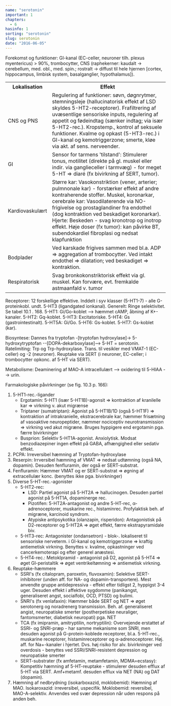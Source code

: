 ```yaml
---
name: "serotonin"
important: 1
chapters:
  - 6
hasinfo: 1
sorting: "serotonin"
slug: serotonin
date: "2016-06-05"
---
```


Forekomst og funktioner: GI-kanal (EC-celler, neuroner tilh. plexus
myentericus) > 90%, trombocytter, CNS (raphekerner: kaudalt -> cerebellum, med.
obl., med. spin.; rostralt -> diffust til hele hjernen [cortex, hippocampus,
limbisk system, basalganglier, hypothalamus]).

<table><tr><th>Lokalisation</th><th>Effekt</th></tr><tr><td>CNS og
PNS</td><td>Regulering af funktioner: søvn, døgnrytmer, stemningsleje
(hallucinatorisk effekt af LSD skyldes 5-HT2-receptorer). Frafiltrering af
uvæsentlige sensoriske inputs, regulering af appetit og fødeindtag (sænker
indtag; via især 5-HT2-rec.). Kropstemp., kontrol af seksuele funktioner. Kvalme
og opkast (5-HT3-rec.) i GI-kanal og kemotriggerzone; smerte, kløe via akt. af
sens. nerveender.</td></tr><tr><td>GI</td><td>Sensor for tarmens 'tilstand':
Stimulerer tonus, motilitet (direkte på gl. muskel eller indir. via
ganglieceller i tarmvæg) - for meget 5-HT => diaré (fx bivirkning af SERT,
tumor).</td></tr><tr><td>Kardiovaskulært</td><td>Større kar: Vasokonstriktion
(vener, arterier; pulmnonale kar) - forstærker effekt af andre kontraherende
stoffer. Muskel, koronarkar, cerebrale kar: Vasodilaterende via NO-frigivelse og
prostaglandiner fra endothel (dog kontraktion ved beskadiget koronarkar).
Hjerte: Beskeden - svag kronotrop og inotrop effekt. Høje doser (fx tumor): kan
påvirke BT, subendokardiel fibroplasi og nedsat
klapfunktion</td></tr><tr><td>Bodplader</td><td>Ved karskade frigives sammen med
bl.a. ADP => aggregation af trombocytter. Ved intakt endothel => dilatation; ved
beskadiget => kontraktion.</td></tr><tr><td>Respiratorisk</td><td>Svag
bronkokonstriktorisk effekt via gl. muskel. Kan forvære, evt. fremkalde
astmaanfald v. tumor</td></tr></table>

Receptorer: 12 forskellige effektive. Inddelt i syv klasser (5-HT1-7) - alle
G-proteinkobl. undt. 5-HT3 (ligandgated ionkanal). Generelt: Ringe selektivitet.
Se tabel 10.1 . 168. 5-HT1: Gi/Go-koblet --> hæmmet cAMP, åbning af K+-kanaler.
5-HT2: Gq-koblet. 5-HT3: Excitatoriske. 5-HT4: Gs (gastrointestinalt). 5-HT5A:
Gi/Go. 5-HT6: Gs-koblet. 5-HT7: Gs-koblet (kar).

Biosyntese: Dannes fra tryptofan -[tryptofan hydroxylase]-> 5-hydroxytryptofan
--[DOPA-dekarboxylase]--> 5-HT = serotonin. Ratelimiting: Trp og
Trp-hydroxylase. Trans. til vesikler med VMAT-1 (EC-celler) og -2 (neuroner).
Reuptake via SERT (i neuroner, EC-celler; i trombocytter opkonc. af 5-HT via
SERT).

Metabolisme: Deaminering af MAO-A intracellulært --> oxidering til 5-HIAA -->
urin.

Farmakologiske påvirkninger (se fig. 10.3 p.
166):<ol><li>5-HT1-rec.-ligander<ul><li>Ergotamin: 5-HT1 (især 5-HT1B)-agonsit
=> kontraktion af kranilelle kar => virkning v. akut migrænse</li><li>Triptaner
(sumatriptan): Agonist på 5-HT1B/1D (også 5-HT1F) => kontraktion af
intrakranielle, ekstracerebrale kar, hæmmer frisætning af vasoaktive
neuropeptider, næmmer nociceptiv neurotransmission => virkning ved akut migræne.
Bruges hyppigere end ergotamin pga. færre bivirkninger</li><li>Busprion:
Selektiv 5-HT1A-agonist. Anxiolytisk. Modsat benzodiazepiner ingen effekt på
GABA, afhængighed eller sedativ effekt.</li></ul></li><li>PCPA: Irreversibel
hæmning af Tryptofan-hydroxylase</li><li>Reserpin: Irrversibel hæmning af VMAT
=> nedsat udtømning (også NA, dopamin). Desuden fenfluramin, der også er
SERT-substrat.</li><li>Fenfluramin: Hæmmer VMAT og er SERT-substrat => øgning af
extracellulær konc. (benyttes ikke pga. bivirkninger)</li><li>Diverse
5-HT-rec.-agonister<ul><li>5-HT2-rec:<ul><li>LSD: Partiel agonist på 5-HT2A =>
hallucinogen. Desuden partiel agonist på 5-HT1A, dopaminerge
rec.</li><li>Pizotifen: 5-HT2A-antagonist og andre 5-HT-rec, α-adrenoceptorer,
muskarine rec., histaminrec. Profylaktisk beh. af migræne, karcinoid
syndrom.</li><li>Atypiske antipsykotika (olanzapin, risperidon): Antagonistisk
på D2-receptorer og 5-HT2A => øget effekt, færre ekstrapyramidale
biv.</li></ul></li><li>5-HT3-rec: Antagonister (ondansetron) - blok-.
lokaliseret til sensoriske nerveterm. i GI-kanal og kemotriggerzone => kraftig
antiemetisk virkning. Benyttes v. kvalme, opkastninger ved cancerkemoterapi og
efter generel anæstesi.</li><li>5-HT4-rec.: Metoklpramid - antagonist på D2,
agonist på 5-HT4 => øget GI-peristaltik => øget ventrikeltømning => antiemetisk
virkning.</li></ul></li><li>Reuptake-hæmmere<ul><li>SSRI's (fx citalopram,
paroxetin, fluvoxamin): Selektive SERT-inhibitorer (unden aff. for NA- og
dopamin-transportere). Mest anvendte gruppe antidepressiva - effekt efter
tidligst 2, hyppigst 3-4 uger. Desuden effekt i affektive sygdomme (panikangst,
generaliseret angst, socialfobi, OCD, PTSD) og bulimi.</li><li>SNRI's (fx
venlafaxin): Hæmmer både SERT og NET => øget serotonerg og noradrenerg
transmission. Beh. af. generaliseret angist, neuropatiske smerter
(postherpetiske neuraliger, fantomsmerter, diabetisk neuropati) pga.
NET</li><li>TCA (fx imipramin, amitryptilin, nortryptilin): Overvejende
erstattet af SSRI- og SNRI-præp - har samme mekanisme som SNRI, men desuden
agonist på G-protein-koblede receptorer, bl.a. 5-HT-rec., muskarine receptorer,
histaminreceptorer og α-adrenoceptorer. Høj. aff. for Na+-kanaler i hjertet.
Dvs. høj risiko for alv. bivirkninger ved overdosis - benyttes ved
SSRI/SNRI-resistent depression og neuropatiske smerter</li><li>SERT-substrater
(fx amfetamin, metamfetamin, MDMA=ecstasy): Kompetitiv hæmning af
5-HT-reuptake - stimulerer desuden efflux af 5-HT via SERT. Amf+metamf. desuden
efflux via NET (NA) og DAT (dopamin).</li></ul></li><li>Hæmning af nedbrydning
(isokarboxazid, moklobemid): Hæmning af MAO. Isokaroxazid: irreversibel,
uspecifik. Moklobemid: reversibel, MAO-A-selektiv. Anvendes ved svær depression
når uden respons på anden beh.</li></ol>
